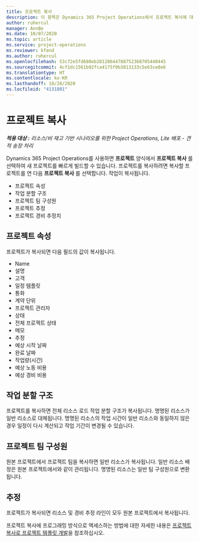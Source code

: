 ```yaml
---
title: 프로젝트 복사
description: 이 항목은 Dynamics 365 Project Operations에서 프로젝트 복사에 대한 정보를 제공합니다.
author: ruhercul
manager: AnnBe
ms.date: 10/07/2020
ms.topic: article
ms.service: project-operations
ms.reviewer: kfend
ms.author: ruhercul
ms.openlocfilehash: 53c72e5fd680eb28128644788752368705440445
ms.sourcegitcommit: 4cf1dc1561b92fca4175f0b3813133c5e63ce8e6
ms.translationtype: HT
ms.contentlocale: ko-KR
ms.lasthandoff: 10/28/2020
ms.locfileid: "4131801"
---
```

# <a name="copy-a-project"></a>프로젝트 복사

_**적용 대상 :** 리소스/비 재고 기반 시나리오를 위한 Project Operations, Lite 배포 - 견적 송장 처리_

Dynamics 365 Project Operations를 사용하면 **프로젝트** 양식에서 **프로젝트 복사** 를 선택하여 새 프로젝트를 빠르게 빌드할 수 있습니다. 프로젝트를 복사하려면 복사할 프로젝트를 연 다음 **프로젝트 복사** 를 선택합니다. 작업이 복사됩니다.

- 프로젝트 속성
- 작업 분할 구조
- 프로젝트 팀 구성원
- 프로젝트 추정
- 프로젝트 경비 추정치

## <a name="project-properties"></a>프로젝트 속성

프로젝트가 복사되면 다음 필드의 값이 복사됩니다.

- Name
- 설명
- 고객
- 일정 템플릿
- 통화
- 계약 단위
- 프로젝트 관리자
- 상태
- 전체 프로젝트 상태
- 메모
- 추정
- 예상 시작 날짜
- 완료 날짜
- 작업량(시간)
- 예상 노동 비용
- 예상 경비 비용

## <a name="work-breakdown-structure"></a>작업 분할 구조

프로젝트를 복사하면 전체 리소스 로드 작업 분할 구조가 복사됩니다. 명명된 리소스가 일반 리소스로 대체됩니다. 명명된 리소스의 작업 시간이 일반 리소스와 동일하지 않은 경우 일정이 다시 계산되고 작업 기간이 변경될 수 있습니다.

## <a name="project-team-members"></a>프로젝트 팀 구성원

원본 프로젝트에서 프로젝트 팀을 복사하면 일반 리소스가 복사됩니다. 일반 리소스 배정은 원본 프로젝트에서와 같이 관리됩니다. 명명된 리소스는 일반 팀 구성원으로 변환됩니다.

## <a name="estimates"></a>추정

프로젝트가 복사되면 리소스 및 경비 추정 라인이 모두 원본 프로젝트에서 복사됩니다. 

프로젝트 복사에 프로그래밍 방식으로 액세스하는 방법에 대한 자세한 내용은 [프로젝트 복사로 프로젝트 템플릿 개발](dev-copy-project.md)을 참조하십시오.
